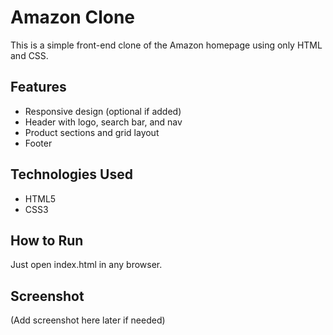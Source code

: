 # Amazon Clone

This is a simple front-end clone of the Amazon homepage using only HTML and CSS.

## Features

- Responsive design (optional if added)
- Header with logo, search bar, and nav
- Product sections and grid layout
- Footer

## Technologies Used

- HTML5
- CSS3

## How to Run

Just open index.html in any browser.

## Screenshot

(Add screenshot here later if needed)
